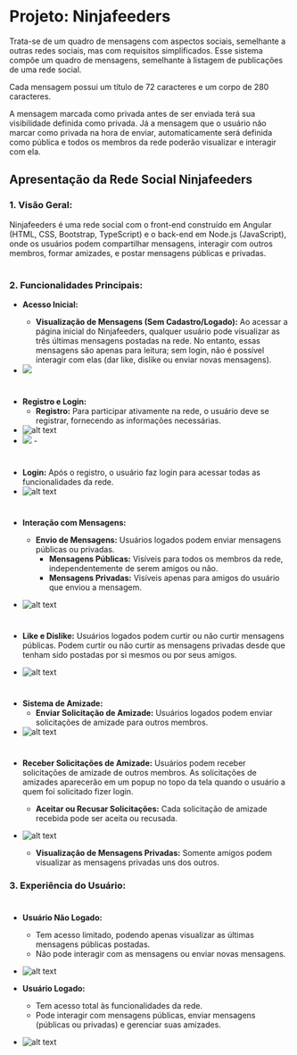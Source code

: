 # Projeto: Ninjafeeders

Trata-se de um quadro de mensagens com aspectos sociais, semelhante a outras redes sociais, mas com requisitos simplificados. Esse sistema compõe um quadro de mensagens, semelhante à listagem de publicações de uma rede social.

Cada mensagem possui um título de 72 caracteres e um corpo de 280 caracteres.

A mensagem marcada como privada antes de ser enviada terá sua visibilidade definida como privada. Já a mensagem que o usuário não marcar como privada na hora de enviar, automaticamente será definida como pública e todos os membros da rede poderão visualizar e interagir com ela.

## Apresentação da Rede Social Ninjafeeders

### 1. Visão Geral:
Ninjafeeders é uma rede social com o front-end construído em Angular (HTML, CSS, Bootstrap, TypeScript) e o back-end em Node.js (JavaScript), onde os usuários podem compartilhar mensagens, interagir com outros membros, formar amizades, e postar mensagens públicas e privadas.

#
### 2. Funcionalidades Principais:

- **Acesso Inicial:**
  - **Visualização de Mensagens (Sem Cadastro/Logado):** Ao acessar a página inicial do Ninjafeeders, qualquer usuário pode visualizar as três últimas mensagens postadas na rede. No entanto, essas mensagens são apenas para leitura; sem login, não é possível interagir com elas (dar like, dislike ou enviar novas mensagens).
    
- <img src="https://github.com/NinjaFeeders/ninja-feeders-web/blob/master/src/assets/img_readme/img_aplicacao/visualizar_msg_semregistroelogin.png?raw=true"/>


#
- **Registro e Login:**
  - **Registro:** Para participar ativamente na rede, o usuário deve se registrar, fornecendo as informações necessárias.
- ![alt text]( "Title")
- <img src="https://github.com/NinjaFeeders/ninja-feeders-web/blob/master/src/assets/img_readme/registro.png?raw=true"/>
  - 
#
  - **Login:** Após o registro, o usuário faz login para acessar todas as funcionalidades da rede.
- ![alt text](https://github.com/NinjaFeeders/ninja-feeders-web/blob/master/src/assets/img_readme/login.png?raw=true "Title")

#
- **Interação com Mensagens:**
  - **Envio de Mensagens:** Usuários logados podem enviar mensagens públicas ou privadas.
    - **Mensagens Públicas:** Visíveis para todos os membros da rede, independentemente de serem amigos ou não.
    - **Mensagens Privadas:** Visíveis apenas para amigos do usuário que enviou a mensagem.
   
    
- ![alt text](https://github.com/NinjaFeeders/ninja-feeders-web/blob/master/src/assets/img_readme/postar_msg.png?raw=true "Title")

#
  - **Like e Dislike:** Usuários logados podem curtir ou não curtir mensagens públicas. Podem curtir ou não curtir as mensagens privadas desde que tenham sido postadas por si mesmos ou por seus amigos.
  
- ![alt text](https://github.com/NinjaFeeders/ninja-feeders-web/blob/master/src/assets/img_readme/like%20deslike.png?raw=true "Title")
#
- **Sistema de Amizade:**
  - **Enviar Solicitação de Amizade:** Usuários logados podem enviar solicitações de amizade para outros membros.
- ![alt text](https://github.com/NinjaFeeders/ninja-feeders-web/blob/master/src/assets/img_readme/add_amizade.png?raw=true "Title")
#
- **Receber Solicitações de Amizade:** Usuários podem receber solicitações de amizade de outros membros. As solicitações de amizades aparecerão em um popup no topo da tela quando o usuário a quem foi solicitado fizer login.
  - **Aceitar ou Recusar Solicitações:** Cada solicitação de amizade recebida pode ser aceita ou recusada.
- ![alt text](https://github.com/NinjaFeeders/ninja-feeders-web/blob/master/src/assets/img_readme/aceitar_ou_recusar_amizade.png?raw=true "Title")

  - **Visualização de Mensagens Privadas:** Somente amigos podem visualizar as mensagens privadas uns dos outros.

### 3. Experiência do Usuário:
#
- **Usuário Não Logado:**
  - Tem acesso limitado, podendo apenas visualizar as últimas mensagens públicas postadas.
  - Não pode interagir com as mensagens ou enviar novas mensagens.
- ![alt text](https://github.com/NinjaFeeders/ninja-feeders-web/blob/master/src/assets/img_readme/usuario_nao_logado.png?raw=true "Title")


- **Usuário Logado:**
  - Tem acesso total às funcionalidades da rede.
  - Pode interagir com mensagens públicas, enviar mensagens (públicas ou privadas) e gerenciar suas amizades.
- ![alt text](https://github.com/NinjaFeeders/ninja-feeders-web/blob/master/src/assets/img_readme/usuario_logado.png?raw=true "Title")

